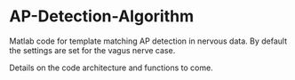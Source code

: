 # AP-Detection-Algorithm
Matlab code for template matching AP detection in nervous data. By default the settings are set for the vagus nerve case.

Details on the code architecture and functions to come.
